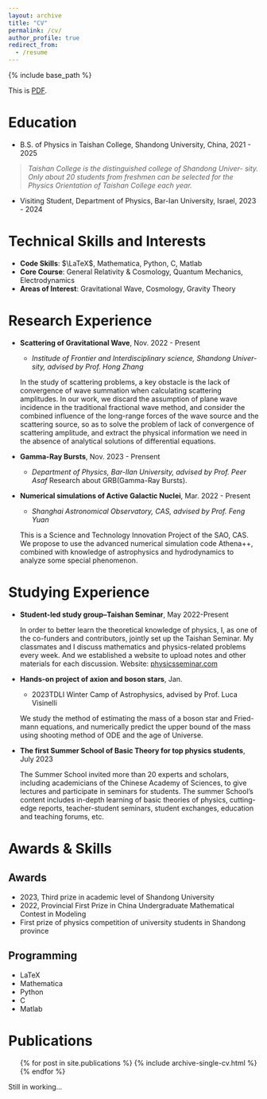 ```yaml
---
layout: archive
title: "CV"
permalink: /cv/
author_profile: true
redirect_from:
  - /resume
---
```


{% include base_path %}

This is [PDF](https://funyday-k.github.io/lingyuxia//files/CV.pdf).


Education
======
* B.S. of Physics in Taishan College, Shandong University, China,  2021 - 2025

>*Taishan College is the distinguished college of Shandong Univer- sity. Only about 20 students from freshmen can be selected for the Physics Orientation of Taishan College each year.*

* Visiting Student, Department of Physics, Bar-Ian University, Israel, 2023 - 2024
  
Technical Skills and Interests
====

* **Code Skills**: $\LaTeX$, Mathematica, Python, C, Matlab
* **Core Course**: General Relativity & Cosmology, Quantum Mechanics, Electrodynamics
* **Areas of Interest**: Gravitational Wave, Cosmology, Gravity Theory

Research Experience
======

* **Scattering of Gravitational Wave**,  Nov. 2022 - Present 

  * *Institude of Frontier and Interdisciplinary science, Shandong Univer- sity, advised by Prof. Hong Zhang*

  In the study of scattering problems, a key obstacle is the lack of convergence of wave summation when calculating scattering amplitudes. In our work, we discard the assumption of plane wave incidence in the traditional fractional wave method, and consider the combined influence of the long-range forces of the wave source and the scattering source, so as to solve the problem of lack of convergence of scattering amplitude, and extract the physical information we need in the absence of analytical solutions of differential equations.

* **Gamma-Ray Bursts**, Nov. 2023 - Prensent
  * *Department of Physics, Bar-Ilan University, advised by Prof. Peer Asaf*
  Research about GRB(Gamma-Ray Bursts).

* **Numerical simulations of Active Galactic Nuclei**, Mar. 2022 - Present

  * *Shanghai Astronomical Observatory, CAS, advised by Prof. Feng Yuan*

  This is a Science and Technology Innovation Project of the SAO, CAS. We propose to use the advanced numerical
simulation code Athena++, combined with knowledge of astrophysics and hydrodynamics to analyze some special phenomenon.


Studying Experience
=====

* **Student-led study group–Taishan Seminar**, May 2022-Present

  In order to better learn the theoretical knowledge of physics, I, as one of the co-funders and contributors, jointly set up the Taishan Seminar. My classmates and I discuss mathematics and physics-related problems every week. And we established a website to upload notes and other materials for each discussion. Website: [physicsseminar.com](http://physicsseminar.com)

* **Hands-on project of axion and boson stars**, Jan. 
  * 2023TDLI Winter Camp of Astrophysics, advised by Prof. Luca Visinelli

  We study the method of estimating the mass of a boson star and Fried- mann equations, and numerically predict the upper bound of the mass using shooting method of ODE and the age of Universe.

* **The first Summer School of Basic Theory for top physics students**, July 2023

  The Summer School invited more than 20 experts and scholars, including academicians of the Chinese Academy of Sciences, to give lectures and participate in seminars for students. The summer School’s content includes in-depth learning of basic theories of physics, cutting-edge reports, teacher-student seminars, student exchanges, education and teaching forums, etc.


Awards & Skills
======
## Awards

* 2023, Third prize in academic level of Shandong University
* 2022, Provincial First Prize in China Undergraduate Mathematical Contest in Modeling
* First prize of physics competition of university students in Shandong province


## Programming

* LaTeX
* Mathematica
* Python
* C
* Matlab


Publications
======
  <ul>{% for post in site.publications %}
    {% include archive-single-cv.html %}
  {% endfor %}</ul>

  Still in working...

